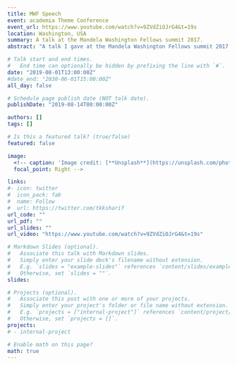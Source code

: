 ```yaml
---
title: MWF Speech
event: academia Theme Conference
event_url: https://www.youtube.com/watch?v=9ZVdZiOJrG4&t=19s
location: Washington, USA
summary: A talk at the Mandela Washington Fellows summit 2017.
abstract: "A talk I gave at the Mandela Washington Fellows summit 2017 about sickle cell in Uganda"

# Talk start and end times.
#   End time can optionally be hidden by prefixing the line with `#`.
date: "2019-08-01T13:00:00Z"
#date_end: "2030-06-01T15:00:00Z"
all_day: false

# Schedule page publish date (NOT talk date).
publishDate: "2019-08-14T00:00:00Z"

authors: []
tags: []

# Is this a featured talk? (true/false)
featured: false

image:
  <!-- caption: 'Image credit: [**Unsplash**](https://unsplash.com/photos/bzdhc5b3Bxsas)'
  focal_point: Right -->

links:
#- icon: twitter
#  icon_pack: fab
#  name: Follow
#  url: https://twitter.com/tkksharif
url_code: ""
url_pdf: ""
url_slides: ""
url_video: "https://www.youtube.com/watch?v=9ZVdZiOJrG4&t=19s"

# Markdown Slides (optional).
#   Associate this talk with Markdown slides.
#   Simply enter your slide deck's filename without extension.
#   E.g. `slides = "example-slides"` references `content/slides/example-slides.md`.
#   Otherwise, set `slides = ""`.
slides: 

# Projects (optional).
#   Associate this post with one or more of your projects.
#   Simply enter your project's folder or file name without extension.
#   E.g. `projects = ["internal-project"]` references `content/project/deep-learning/index.md`.
#   Otherwise, set `projects = []`.
projects:
# - internal-project

# Enable math on this page?
math: true
---
```


<!-- {{% alert note %}}
Click on the **Slides** button above to view the built-in slides feature.
{{% /alert %}}

Slides can be added in a few ways:

- **Create** slides using academia's [*Slides*](https://sourcethemes.com/academic/docs/managing-content/#create-slides) feature and link using `slides` parameter in the front matter of the talk file
- **Upload** an existing slide deck to `static/` and link using `url_slides` parameter in the front matter of the talk file
- **Embed** your slides (e.g. Google Slides) or presentation video on this page using [shortcodes](https://sourcethemes.com/academic/docs/writing-markdown-latex/).

Further talk details can easily be added to this page using *Markdown* and $\rm \LaTeX$ math code.
 -->